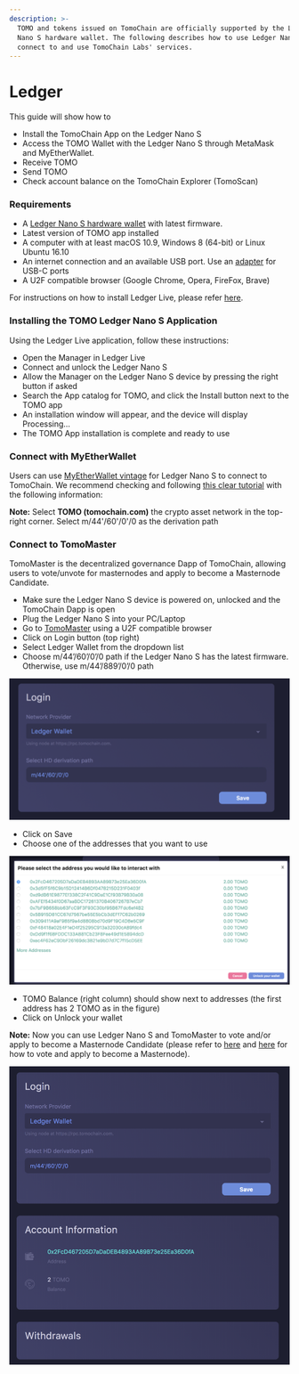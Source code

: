 ```yaml
---
description: >-
  TOMO and tokens issued on TomoChain are officially supported by the Ledger
  Nano S hardware wallet. The following describes how to use Ledger Nano S to
  connect to and use TomoChain Labs' services.
---
```


# Ledger

This guide will show how to

* Install the TomoChain App on the Ledger Nano S
* Access the TOMO Wallet with the Ledger Nano S through MetaMask and MyEtherWallet.
* Receive TOMO
* Send TOMO
* Check account balance on the TomoChain Explorer (TomoScan)

### Requirements

* A [Ledger Nano S hardware wallet](https://www.ledger.com/collections/all-products) with latest firmware.
* Latest version of TOMO app installed
* A computer with at least macOS 10.9, Windows 8 (64-bit) or Linux Ubuntu 16.10
* An internet connection and an available USB port. Use an [adapter](https://www.ledger.com/products/ledger-otg-kit) for USB-C ports
* A U2F compatible browser (Google Chrome, Opera, FireFox, Brave)

For instructions on how to install Ledger Live, please refer [here](https://support.ledger.com/hc/en-us/articles/360006395553/).

### Installing the TOMO Ledger Nano S Application

Using the Ledger Live application, follow these instructions:

* Open the Manager in Ledger Live
* Connect and unlock the Ledger Nano S
* Allow the Manager on the Ledger Nano S device by pressing the right button if asked
* Search the App catalog for TOMO, and click the Install button next to the TOMO app
* An installation window will appear, and the device will display Processing…
* The TOMO App installation is complete and ready to use

### Connect with MyEtherWallet

Users can use [MyEtherWallet vintage](http://vintage.myetherwallet.com/) for Ledger Nano S to connect to TomoChain. We recommend checking and following [this clear tutorial](https://support.ledger.com/hc/en-us/articles/115005200009) with the following information:

**Note:** Select **TOMO (tomochain.com)** the crypto asset network in the top-right corner. Select m/44'/60'/0'/0 as the derivation path

### Connect to TomoMaster

TomoMaster is the decentralized governance Dapp of TomoChain, allowing users to vote/unvote for masternodes and apply to become a Masternode Candidate.

* Make sure the Ledger Nano S device is powered on, unlocked and the TomoChain Dapp is open
* Plug the Ledger Nano S into your PC/Laptop
* Go to [TomoMaster](https://master.tomochain.com/) using a U2F compatible browser
* Click on Login button (top right)
* Select Ledger Wallet from the dropdown list
* Choose m/44’/60’/0’/0 path if the Ledger Nano S has the latest firmware. Otherwise, use m/44’/889’/0’/0 path

![](<../../.gitbook/assets/image (47).png>)

* Click on Save
* Choose one of the addresses that you want to use

![](<../../.gitbook/assets/image (7).png>)

* TOMO Balance (right column) should show next to addresses (the first address has 2 TOMO as in the figure)
* Click on Unlock your wallet

**Note:** Now you can use Ledger Nano S and TomoMaster to vote and/or apply to become a Masternode Candidate (please refer to [here](https://docs.tomochain.com/get-started/voting/) and [here](https://docs.tomochain.com/get-started/apply-node/) for how to vote and apply to become a Masternode).

![](<../../.gitbook/assets/image (24).png>)

>
